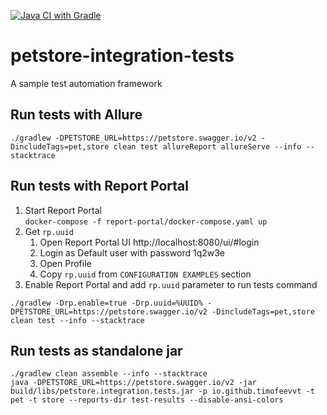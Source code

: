 [![Java CI with Gradle](https://github.com/timofeevvr/petstore-integration-tests/workflows/Java%20CI%20with%20Gradle/badge.svg)](https://github.com/timofeevvr/petstore-integration-tests/actions)

# petstore-integration-tests
A sample test automation framework 

## Run tests with Allure
```shell
./gradlew -DPETSTORE_URL=https://petstore.swagger.io/v2 -DincludeTags=pet,store clean test allureReport allureServe --info --stacktrace
```

## Run tests with Report Portal
1. Start Report Portal  
`docker-compose -f report-portal/docker-compose.yaml up`
2. Get `rp.uuid`
   1. Open Report Portal UI http://localhost:8080/ui/#login
   2. Login as Default user with password 1q2w3e
   3. Open Profile
   4. Copy `rp.uuid` from `CONFIGURATION EXAMPLES` section
3. Enable Report Portal and add `rp.uuid` parameter to run tests command
```shell
./gradlew -Drp.enable=true -Drp.uuid=%UUID% -DPETSTORE_URL=https://petstore.swagger.io/v2 -DincludeTags=pet,store clean test --info --stacktrace
```

## Run tests as standalone jar
```shell
./gradlew clean assemble --info --stacktrace
java -DPETSTORE_URL=https://petstore.swagger.io/v2 -jar build/libs/petstore.integration.tests.jar -p io.github.timofeevvt -t pet -t store --reports-dir test-results --disable-ansi-colors
```
